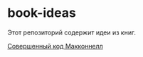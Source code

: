 # book-ideas

Этот репозиторий содержит идеи из книг.

[Совершенный код Макконнелл](http://github.com/abtv/book-ideas/code_complete_mcconnell.md)
